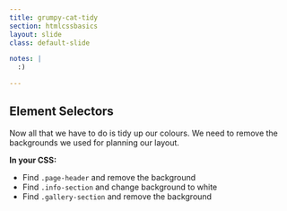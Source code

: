```yaml
---
title: grumpy-cat-tidy
section: htmlcssbasics
layout: slide
class: default-slide

notes: |
  :)

---
```


## Element Selectors

Now all that we have to do is tidy up our colours. We need to remove the backgrounds we used for planning our layout.

**In your CSS:**

- Find `.page-header` and remove the background
- Find `.info-section` and change background to white
- Find `.gallery-section` and remove the background
